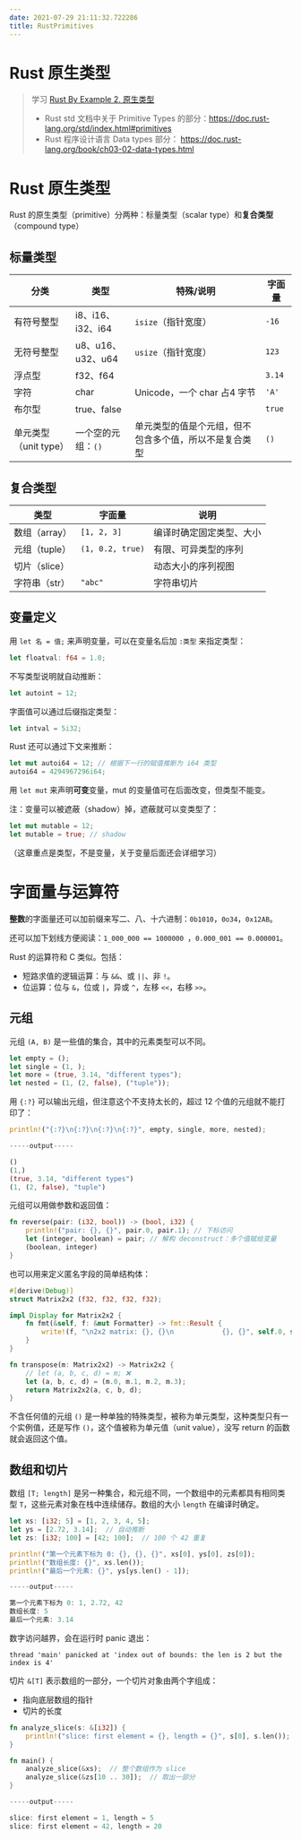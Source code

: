 ```yaml
---
date: 2021-07-29 21:11:32.722286
title: RustPrimitives
---
```

Rust 原生类型
===

> 学习 [Rust By Example 2. 原生类型](http://rustwiki.org/zh-CN/rust-by-example/primitives.html)
>
> - Rust std 文档中关于 Primitive Types 的部分：https://doc.rust-lang.org/std/index.html#primitives
> - Rust 程序设计语言 Data types 部分： https://doc.rust-lang.org/book/ch03-02-data-types.html

# Rust 原生类型

Rust 的原生类型（primitive）分两种：标量类型（scalar type）和**复合类型**（compound type）

## 标量类型

| 分类                  | 类型               | 特殊/说明                                              | 字面量 |
| --------------------- | ------------------ | ------------------------------------------------------ | ------ |
| 有符号整型            | i8、i16、i32、i64  | `isize`（指针宽度）                                    | `-16`  |
| 无符号整型            | u8、u16、u32、u64  | `usize`（指针宽度）                                    | `123`  |
| 浮点型                | f32、f64           |                                                        | `3.14` |
| 字符                  | char               | Unicode，一个 char 占4 字节                            | `'A'`  |
| 布尔型                | true、false        |                                                        | `true` |
| 单元类型（unit type） | 一个空的元组：`()` | 单元类型的值是个元组，但不包含多个值，所以不是复合类型 | `()`   |

## 复合类型

| 类型          | 字面量           | 说明                     |
| ------------- | ---------------- | ------------------------ |
| 数组（array） | `[1, 2, 3]`      | 编译时确定固定类型、大小 |
| 元组（tuple） | `(1, 0.2, true)` | 有限、可异类型的序列     |
| 切片（slice） |                  | 动态大小的序列视图       |
| 字符串（str） | `"abc"`          | 字符串切片               |

## 变量定义

用 `let 名 = 值;` 来声明变量，可以在变量名后加 `:类型` 来指定类型：

```rust
let floatval: f64 = 1.0;
```

不写类型说明就自动推断：

```rust
let autoint = 12;
```

字面值可以通过后缀指定类型：

```rust
let intval = 5i32;
```

Rust 还可以通过下文来推断：

```rust
let mut autoi64 = 12; // 根据下一行的赋值推断为 i64 类型
autoi64 = 4294967296i64; 
```

用 `let mut` 来声明**可变**变量，mut 的变量值可在后面改变，但类型不能变。

注：变量可以被遮蔽（shadow）掉，遮蔽就可以变类型了：

```rust
let mut mutable = 12;
let mutable = true; // shadow
```

（这章重点是类型，不是变量，关于变量后面还会详细学习）

# 字面量与运算符

**整数**的字面量还可以加前缀来写二、八、十六进制：`0b1010`，`0o34`，`0x12AB`。

还可以加下划线方便阅读：`1_000_000 == 1000000 `，`0.000_001 == 0.000001`。

Rust 的运算符和 C 类似。包括：

- 短路求值的逻辑运算：与 `&&`、或 `||`、非 `!`。
- 位运算：位与 `&`，位或 `|`，异或 `^`，左移 `<<`，右移 `>>`。

## 元组

元组 `(A, B)` 是一些值的集合，其中的元素类型可以不同。

```rust
let empty = ();
let single = (1, );
let more = (true, 3.14, "different types");
let nested = (1, (2, false), ("tuple"));
```

用 `{:?}` 可以输出元组，但注意这个不支持太长的，超过 12 个值的元组就不能打印了：

```rust
println!("{:?}\n{:?}\n{:?}\n{:?}", empty, single, more, nested);

-----output-----

()
(1,)
(true, 3.14, "different types")
(1, (2, false), "tuple")
```



元组可以用做参数和返回值：

```rust
fn reverse(pair: (i32, bool)) -> (bool, i32) {
    println!("pair: {}, {}", pair.0, pair.1); // 下标访问
    let (integer, boolean) = pair; // 解构 deconstruct：多个值赋给变量
    (boolean, integer)
}
```

也可以用来定义匿名字段的简单结构体：

```rust
#[derive(Debug)]
struct Matrix2x2 (f32, f32, f32, f32);

impl Display for Matrix2x2 {
    fn fmt(&self, f: &mut Formatter) -> fmt::Result {
        write!(f, "\n2x2 matrix: {}, {}\n            {}, {}", self.0, self.1, self.2, self.3)
    }
}

fn transpose(m: Matrix2x2) -> Matrix2x2 {
    // let (a, b, c, d) = m; ❌
    let (a, b, c, d) = (m.0, m.1, m.2, m.3);
    return Matrix2x2(a, c, b, d);
}
```



不含任何值的元组 `()` 是一种单独的特殊类型，被称为单元类型，这种类型只有一个实例值，还是写作  `()`，这个值被称为单元值（unit value），没写 return 的函数就会返回这个值。

## 数组和切片

数组 `[T; length]` 是另一种集合，和元组不同，一个数组中的元素都具有相同类型 `T`，这些元素对象在栈中连续储存。数组的大小 `length` 在编译时确定。

```rust
let xs: [i32; 5] = [1, 2, 3, 4, 5];
let ys = [2.72, 3.14];  // 自动推断
let zs: [i32; 100] = [42; 100];  // 100 个 42 重复

println!("第一个元素下标为 0: {}, {}, {}", xs[0], ys[0], zs[0]);
println!("数组长度: {}", xs.len());
println!("最后一个元素: {}", ys[ys.len() - 1]);

-----output-----

第一个元素下标为 0: 1, 2.72, 42
数组长度: 5
最后一个元素: 3.14
```

数字访问越界，会在运行时 panic 退出：

```
thread 'main' panicked at 'index out of bounds: the len is 2 but the index is 4'
```

切片 `&[T]` 表示数组的一部分，一个切片对象由两个字组成：
- 指向底层数组的指针
- 切片的长度

```rust
fn analyze_slice(s: &[i32]) {
    println!("slice: first element = {}, length = {}", s[0], s.len());
}

fn main() {
    analyze_slice(&xs);  // 整个数组作为 slice
    analyze_slice(&zs[10 .. 30]);  // 取出一部分
}

-----output-----

slice: first element = 1, length = 5
slice: first element = 42, length = 20
```

